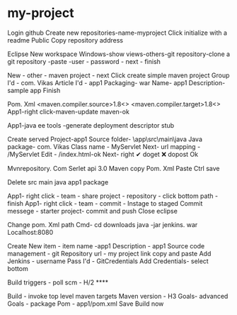 # my-project

Login github
Create new repositories-name-myproject
Click initialize with a readme
Public
Copy repository address

Eclipse
New workspace
Windows-show views-others-git repository-clone a git repository 
-paste -user - password - next - finish

New - other - maven project - next 
Click create simple maven project
Group I'd - com. Vikas
Article I'd - app1
Packaging- war
Name- app1
Description- sample app
Finish

Pom. Xml
<properties>
<maven.compiler.source>1.8<>
<maven.compiler.target>1.8<>
</properties>
App1-right click-maven-update maven-ok

App1-java ee tools -generate deployment descriptor stub

Create served
Project-app1
Source folder- \app\src\main\java
Java package- com. Vikas
Class name - MyServlet
Next- url mapping - /MyServlet
Edit - /index.html-ok
Next- right ✔ doget ❌ dopost
Ok

Mvnrepository. Com
Serlet api
3.0
Maven copy
Pom. Xml
</properties>
<dependencies>
Paste
</dependencies>
Ctrl save

Delete src main java app1 package

App1- right click - team - share project - repository - click bottom path - finish
App1- right click - team - commit - Instage to staged
Commit messege - starter project- commit and push
Close eclipse

Change pom. Xml path
Cmd- cd downloads
java -jar jenkins. war
Localhost:8080

Create
New item - item name -app1
Description - app1
Source code management - git
Repository url - my project link copy and paste
Add Jenkins - username
Pass
I'd - GitCredentials
Add
Credentials- select bottom

Build triggers - poll scm - H/2 ****

Build - invoke top level maven targets
Maven version - H3
Goals- advanced
Goals - package
Pom - app1/pom.xml
Save
Build now
